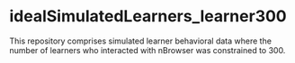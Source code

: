 # idealSimulatedLearners_learner300

This repository comprises simulated learner behavioral data where the number of learners who interacted with nBrowser was constrained to 300.
